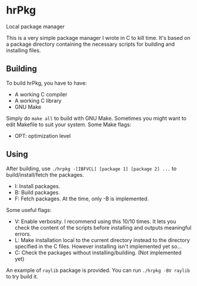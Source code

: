 # hrPkg
Local package manager

This is a very simple package manager I wrote in C to kill time. It's based on a package directory containing the necessary
scripts for building and installing files.

## Building
To build hrPkg, you have to have:
- A working C compiler
- A working C library
- GNU Make

Simply do `make all` to build with GNU Make. Sometimes you might want to edit Makefile to suit your system.
Some Make flags:
- OPT: optimization level

## Using
After building, use `./hrpkg -[IBFVCL] [package 1] [package 2] ...` to build/install/fetch the packages.
- I: Install packages.
- B: Build packages.
- F: Fetch packages.
At the time, only -B is implemented.


Some useful flags:
- V: Enable verbosity. I recommend using this 10/10 times. It lets you check the content of the scripts before installing
and outputs meaningful errors.
- L: Make installation local to the current directory instead to the directory specified in the C files. However installing isn't
implemented yet so...
- C: Check the packages without installing/building. (Not implemented yet)

An example of `raylib` package is provided. You can run `./hrpkg -BV raylib` to try build it.
